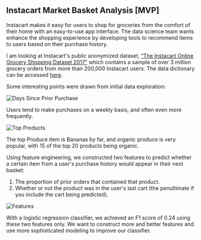 ## Instacart Market Basket Analysis [MVP]

Instacart makes it easy for users to shop for groceries from the comfort of their home with an easy-to-use app interface. The data science team wants enhance the shopping experience by developing tools to recommend items to users based on their purchase history. 

I am looking at Instacart's public anonymized dataset, [“The Instacart Online Grocery Shopping Dataset 2017”](https://www.instacart.com/datasets/grocery-shopping-2017) which contains a sample of over 3 million grocery orders from more than 200,000 Instacart users. The data dictionary can be accessed [here](https://gist.github.com/jeremystan/c3b39d947d9b88b3ccff3147dbcf6c6b).

Some interesting points were drawn from initial data exploration: 

![Days Since Prior Purchase](/Users/elizabethnaameh/Downloads/days_since_prior.png )

Users tend to make purchases on a weekly basis, and often even more frequently.

![Top Products](/Users/elizabethnaameh/Downloads/top_products.png)

The top Produce item is Bananas by far, and organic produce is very popular, with 15 of the top 20 products being organic.

Using feature engineering, we constructed two features to predict whether a certain item from a user's purchase history would appear in their next basket: 

1. The proportion of prior orders that contained that product.
2. Whether or not the product was in the user's last cart (the penultimate if you include the cart being predicted). 

![Features](/Users/elizabethnaameh/Downloads/plot_features.png)

With a logistic regression classifier, we achieved an F1 score of 0.24 using these two features only. We want to construct more and better features and use more sophisticated modeling to improve our classifier.
